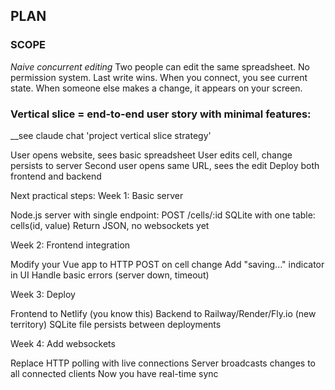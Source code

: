 ## PLAN

### SCOPE

_Naive concurrent editing_ Two people can edit the same spreadsheet. No
permission system. Last write wins. When you connect, you see current state.
When someone else makes a change, it appears on your screen.

### Vertical slice = end-to-end user story with minimal features:

\_\_see claude chat 'project vertical slice strategy'

User opens website, sees basic spreadsheet User edits cell, change persists to
server Second user opens same URL, sees the edit Deploy both frontend and
backend

Next practical steps: Week 1: Basic server

Node.js server with single endpoint: POST /cells/:id SQLite with one table:
cells(id, value) Return JSON, no websockets yet

Week 2: Frontend integration

Modify your Vue app to HTTP POST on cell change Add "saving..." indicator in UI
Handle basic errors (server down, timeout)

Week 3: Deploy

Frontend to Netlify (you know this) Backend to Railway/Render/Fly.io (new
territory) SQLite file persists between deployments

Week 4: Add websockets

Replace HTTP polling with live connections Server broadcasts changes to all
connected clients Now you have real-time sync
